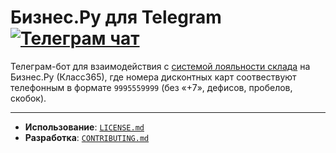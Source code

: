 # Бизнес.Ру для Telegram [![Телеграм чат](https://img.shields.io/badge/группа-2CA5E0?style=flat&logo=telegram&logoColor=white)](https://t.me/bru_tg)

Телеграм-бот для взаимодействия с [системой лояльности склада](https://online.business.ru/vozmozhnosti/sistema-loyalnosti) на Бизнес.Ру (Класс365), где номера дисконтных карт соотвествуют телефонным в формате `9995559999` (без «+7», дефисов, пробелов, скобок).

---

- **Использование**: [`LICENSE.md`](LICENSE.md)
- **Разработка**: [`CONTRIBUTING.md`](CONTRIBUTING.md)

